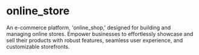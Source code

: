 # online_store
An e-commerce platform, 'online_shop,' designed for building and managing online stores. Empower businesses to effortlessly showcase and sell their products with robust features, seamless user experience, and customizable storefronts.
